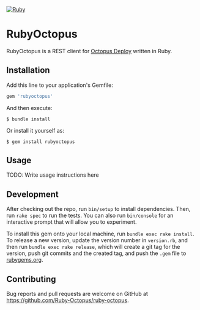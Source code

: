 [![Ruby](https://github.com/Ruby-Octopus/ruby-octopus/actions/workflows/main.yml/badge.svg)](https://github.com/Ruby-Octopus/ruby-octopus/actions/workflows/main.yml)
# RubyOctopus

RubyOctopus is a REST client for [Octopus Deploy](https://octopus.com/) written in Ruby.

## Installation

Add this line to your application's Gemfile:

```ruby
gem 'rubyoctopus'
```

And then execute:

    $ bundle install

Or install it yourself as:

    $ gem install rubyoctopus

## Usage

TODO: Write usage instructions here

## Development

After checking out the repo, run `bin/setup` to install dependencies. Then, run `rake spec` to run the tests. You can also run `bin/console` for an interactive prompt that will allow you to experiment.

To install this gem onto your local machine, run `bundle exec rake install`. To release a new version, update the version number in `version.rb`, and then run `bundle exec rake release`, which will create a git tag for the version, push git commits and the created tag, and push the `.gem` file to [rubygems.org](https://rubygems.org).

## Contributing

Bug reports and pull requests are welcome on GitHub at https://github.com/Ruby-Octopus/ruby-octopus.

